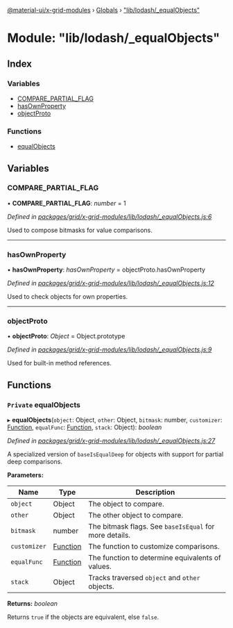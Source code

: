 [@material-ui/x-grid-modules](../README.md) › [Globals](../globals.md) › ["lib/lodash/\_equalObjects"](_lib_lodash__equalobjects_.md)

# Module: "lib/lodash/\_equalObjects"

## Index

### Variables

- [COMPARE_PARTIAL_FLAG](_lib_lodash__equalobjects_.md#compare_partial_flag)
- [hasOwnProperty](_lib_lodash__equalobjects_.md#hasownproperty)
- [objectProto](_lib_lodash__equalobjects_.md#objectproto)

### Functions

- [equalObjects](_lib_lodash__equalobjects_.md#private-equalobjects)

## Variables

### COMPARE_PARTIAL_FLAG

• **COMPARE_PARTIAL_FLAG**: _number_ = 1

_Defined in [packages/grid/x-grid-modules/lib/lodash/\_equalObjects.js:6](https://github.com/mui-org/material-ui-x/blob/a679779/packages/grid/x-grid-modules/lib/lodash/_equalObjects.js#L6)_

Used to compose bitmasks for value comparisons.

---

### hasOwnProperty

• **hasOwnProperty**: _hasOwnProperty_ = objectProto.hasOwnProperty

_Defined in [packages/grid/x-grid-modules/lib/lodash/\_equalObjects.js:12](https://github.com/mui-org/material-ui-x/blob/a679779/packages/grid/x-grid-modules/lib/lodash/_equalObjects.js#L12)_

Used to check objects for own properties.

---

### objectProto

• **objectProto**: _Object_ = Object.prototype

_Defined in [packages/grid/x-grid-modules/lib/lodash/\_equalObjects.js:9](https://github.com/mui-org/material-ui-x/blob/a679779/packages/grid/x-grid-modules/lib/lodash/_equalObjects.js#L9)_

Used for built-in method references.

## Functions

### `Private` equalObjects

▸ **equalObjects**(`object`: Object, `other`: Object, `bitmask`: number, `customizer`: [Function](../interfaces/_src_utils_utils_.debouncedfunction.md#function), `equalFunc`: [Function](../interfaces/_src_utils_utils_.debouncedfunction.md#function), `stack`: Object): _boolean_

_Defined in [packages/grid/x-grid-modules/lib/lodash/\_equalObjects.js:27](https://github.com/mui-org/material-ui-x/blob/a679779/packages/grid/x-grid-modules/lib/lodash/_equalObjects.js#L27)_

A specialized version of `baseIsEqualDeep` for objects with support for
partial deep comparisons.

**Parameters:**

| Name         | Type                                                                      | Description                                            |
| ------------ | ------------------------------------------------------------------------- | ------------------------------------------------------ |
| `object`     | Object                                                                    | The object to compare.                                 |
| `other`      | Object                                                                    | The other object to compare.                           |
| `bitmask`    | number                                                                    | The bitmask flags. See `baseIsEqual` for more details. |
| `customizer` | [Function](../interfaces/_src_utils_utils_.debouncedfunction.md#function) | The function to customize comparisons.                 |
| `equalFunc`  | [Function](../interfaces/_src_utils_utils_.debouncedfunction.md#function) | The function to determine equivalents of values.       |
| `stack`      | Object                                                                    | Tracks traversed `object` and `other` objects.         |

**Returns:** _boolean_

Returns `true` if the objects are equivalent, else `false`.
